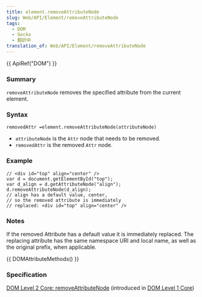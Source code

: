 ```yaml
---
title: element.removeAttributeNode
slug: Web/API/Element/removeAttributeNode
tags:
  - DOM
  - Gecko
  - 翻訳中
translation_of: Web/API/Element/removeAttributeNode
---
```

{{ ApiRef("DOM") }}

### Summary

`removeAttributeNode` removes the specified attribute from the current element.

### Syntax

    removedAttr =element.removeAttributeNode(attributeNode)

- `attributeNode` is the `Attr` node that needs to be removed.
- `removedAttr` is the removed `Attr` node.

### Example

    // <div id="top" align="center" />
    var d = document.getElementById("top");
    var d_align = d.getAttributeNode("align");
    d.removeAttributeNode(d_align);
    // align has a default value, center,
    // so the removed attribute is immediately
    // replaced: <div id="top" align="center" />

### Notes

If the removed Attribute has a default value it is immediately replaced. The replacing attribute has the same namespace URI and local name, as well as the original prefix, when applicable.

{{ DOMAttributeMethods() }}

### Specification

[DOM Level 2 Core: removeAttributeNode](http://www.w3.org/TR/DOM-Level-2-Core/core.html#ID-D589198) (introduced in [DOM Level 1 Core](http://www.w3.org/TR/REC-DOM-Level-1/level-one-core.html#method-removeAttributeNode))
